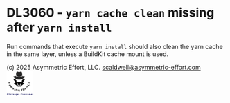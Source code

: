 # DL3060 - `yarn cache clean` missing after `yarn install`

Run commands that execute `yarn install` should also clean the yarn cache in the same layer, unless a BuildKit cache mount is used.

(c) 2025 Asymmetric Effort, LLC. <scaldwell@asymmetric-effort.com>
[<img src="../img/asymmetric-effort.png" alt="Asymmetric Effort logo" width="60" height="60">](https://asymmetric-effort.com/)
